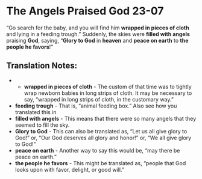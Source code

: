 The Angels Praised God 23-07
==============================


“Go search for the baby, and you will find him **wrapped in pieces
of cloth** and lying in a feeding trough.” Suddenly, the skies were
**filled with angels** praising **God**, saying, “**Glory to God**
in **heaven** and **peace on earth** to **the people he favors**!”

Translation Notes:
------------------

- -   **wrapped in pieces of cloth** - The custom of that time was to
    tightly wrap newborn babies in long strips of cloth. It may be
    necessary to say, “wrapped in long strips of cloth, in the
    customary way.”
-   **feeding trough** - That is, “animal feeding box.” Also see
how you
    translated this in
-   **filled with angels** - This means that there were so many angels
    that they seemed to fill the sky.
-   **Glory to God** - This can also be translated as, “Let us all give
    glory to God!” or, “Our God deserves all glory and honor!” or,
    “We all give glory to God!”
-   **peace on earth** - Another way to say this would be, “may there be
    peace on earth.”
-   **the people he favors** - This might be translated as, “people that
    God looks upon with favor, delight, or good will.”

